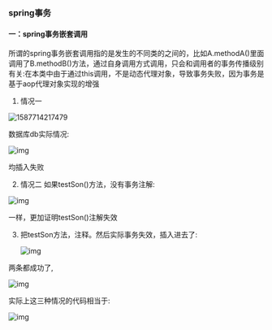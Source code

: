 ### spring事务

#### 一：spring事务嵌套调用

所谓的spring事务嵌套调用指的是发生的不同类的之间的，比如A.methodA()里面调用了B.methodB()方法，通过自身调用方式调用，只会和调用者的事务传播级别有关:在本类中由于通过this调用，不是动态代理对象，导致事务失败，因为事务是基于aop代理对象实现的增强

1. 情况一 

![1587714217479](C:\Users\joymeter\AppData\Roaming\Typora\typora-user-images\1587714217479.png)

数据库db实际情况:

![img](C:\Users\joymeter\AppData\Local\Temp\企业微信截图_15877142484716.png)

均插入失败

2. 情况二 如果testSon()方法，没有事务注解:

![img](C:\Users\joymeter\AppData\Local\Temp\企业微信截图_15877145014958.png)

一样，更加证明testSon()注解失效

3. 把testSon方法，注释。然后实际事务失效，插入进去了:

   ![img](C:\Users\joymeter\AppData\Local\Temp\企业微信截图_15877146653453.png)

两条都成功了,

![img](C:\Users\joymeter\AppData\Local\Temp\企业微信截图_15877146971830.png)

实际上这三种情况的代码相当于:

![img](C:\Users\joymeter\AppData\Local\Temp\企业微信截图_15877147971799.png)

